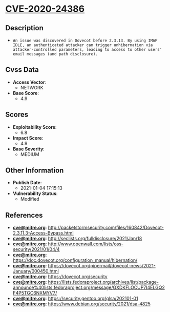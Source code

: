 
# [CVE-2020-24386](http://packetstormsecurity.com/files/160842/Dovecot-2.3.11.3-Access-Bypass.html)

## Description

- `An issue was discovered in Dovecot before 2.3.13. By using IMAP IDLE, an authenticated attacker can trigger unhibernation via attacker-controlled parameters, leading to access to other users' email messages (and path disclosure).`

## Cvss Data

- **Access Vector**:
  - NETWORK
- **Base Score**:
  - 4.9

## Scores

- **Exploitability Score**:
  - 6.8
- **Impact Score**:
  - 4.9
- **Base Severity**:
  - MEDIUM

## Other Information

- **Publish Date**:
  - 2021-01-04 17:15:13
- **Vulnerability Status**:
  - Modified

## References

- **cve@mitre.org**: http://packetstormsecurity.com/files/160842/Dovecot-2.3.11.3-Access-Bypass.html
- **cve@mitre.org**: http://seclists.org/fulldisclosure/2021/Jan/18
- **cve@mitre.org**: http://www.openwall.com/lists/oss-security/2021/01/04/4
- **cve@mitre.org**: https://doc.dovecot.org/configuration_manual/hibernation/
- **cve@mitre.org**: https://dovecot.org/pipermail/dovecot-news/2021-January/000450.html
- **cve@mitre.org**: https://dovecot.org/security
- **cve@mitre.org**: https://lists.fedoraproject.org/archives/list/package-announce%40lists.fedoraproject.org/message/GXDKFLOCUP7I4ELGQ2F4P5TGC6NXMYV7/
- **cve@mitre.org**: https://security.gentoo.org/glsa/202101-01
- **cve@mitre.org**: https://www.debian.org/security/2021/dsa-4825
